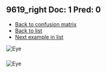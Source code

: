 ## 9619_right Doc: 1 Pred: 0
- [Back to confusion matrix](https://github.com/juliandewit/kaggle_retinopathy/blob/master/matrix.md)
- [Back to list](https://github.com/juliandewit/kaggle_retinopathy/blob/master/lists/10/list.md)
- [Next example in list](https://github.com/juliandewit/kaggle_retinopathy/blob/master/lists/10/96/9663_left.md)

![Eye](https://retinopaty.blob.core.windows.net/size1024/9619_right_1.jpeg)

### 

![Eye]()
